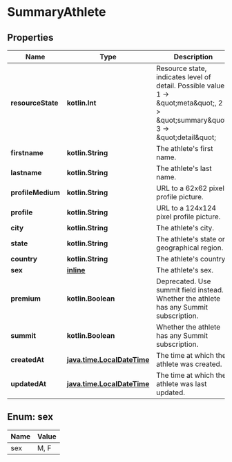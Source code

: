 
# SummaryAthlete

## Properties
Name | Type | Description | Notes
------------ | ------------- | ------------- | -------------
**resourceState** | **kotlin.Int** | Resource state, indicates level of detail. Possible values: 1 -&gt; \&quot;meta\&quot;, 2 -&gt; \&quot;summary\&quot;, 3 -&gt; \&quot;detail\&quot; |  [optional]
**firstname** | **kotlin.String** | The athlete&#39;s first name. |  [optional]
**lastname** | **kotlin.String** | The athlete&#39;s last name. |  [optional]
**profileMedium** | **kotlin.String** | URL to a 62x62 pixel profile picture. |  [optional]
**profile** | **kotlin.String** | URL to a 124x124 pixel profile picture. |  [optional]
**city** | **kotlin.String** | The athlete&#39;s city. |  [optional]
**state** | **kotlin.String** | The athlete&#39;s state or geographical region. |  [optional]
**country** | **kotlin.String** | The athlete&#39;s country. |  [optional]
**sex** | [**inline**](#Sex) | The athlete&#39;s sex. |  [optional]
**premium** | **kotlin.Boolean** | Deprecated.  Use summit field instead. Whether the athlete has any Summit subscription. |  [optional]
**summit** | **kotlin.Boolean** | Whether the athlete has any Summit subscription. |  [optional]
**createdAt** | [**java.time.LocalDateTime**](java.time.LocalDateTime.md) | The time at which the athlete was created. |  [optional]
**updatedAt** | [**java.time.LocalDateTime**](java.time.LocalDateTime.md) | The time at which the athlete was last updated. |  [optional]


<a name="Sex"></a>
## Enum: sex
Name | Value
---- | -----
sex | M, F



